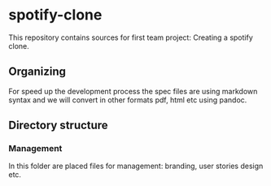 # spotify-clone

This repository contains sources for first team project:
Creating a spotify clone.

## Organizing
For speed up the development process the spec files are using
markdown syntax and we will convert in other formats pdf, html etc using pandoc.

## Directory structure

### Management
In this folder are placed files for management: branding, user stories design etc.


